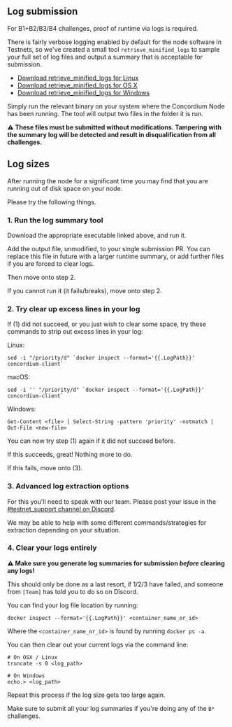 
## Log submission

For B1+B2/B3/B4 challenges, proof of runtime via logs is required.

There is fairly verbose logging enabled by default for the node software in Testnets, so we've created a small tool `retrieve_minified_logs` to sample your full set of log files and output a summary that is acceptable for submission.

- [Download retrieve_minified_logs for Linux](https://client-distribution-testnet.concordium.com/retrieve_minified_logs-linux-v1)
- [Download retrieve_minified_logs for OS X](https://client-distribution-testnet.concordium.com/retrieve_minified_logs-macos-v1)
- [Download retrieve_minified_logs for Windows](https://client-distribution-testnet.concordium.com/retrieve_minified_logs-windows-v1.exe)


Simply run the relevant binary on your system where the Concordium Node has been running. The tool will output two files in the folder it is run.

**⚠️ These files must be submitted without modifications. Tampering with the summary log will be detected and result in disqualification from all challenges.**




## Log sizes

After running the node for a significant time you may find that you are running out of disk space on your node.

Please try the following things.

### 1. Run the log summary tool

Download the appropriate executable linked above, and run it.

Add the output file, unmodified, to your single submission PR. You can replace this file in future with a larger runtime summary, or add further files if you are forced to clear logs.

Then move onto step 2.

If you cannot run it (it fails/breaks), move onto step 2.


### 2. Try clear up excess lines in your log

If (1) did not succeed, or you just wish to clear some space, try these commands to strip out excess lines in your log:

Linux:
```
sed -i "/priority/d" `docker inspect --format='{{.LogPath}}' concordium-client`
```

macOS:
```
sed -i '' "/priority/d" `docker inspect --format='{{.LogPath}}' concordium-client`
```

Windows:
```
Get-Content <file> | Select-String -pattern 'priority' -notmatch | Out-File <new-file>
```

You can now try step (1) again if it did not succeed before.

If this succeeds, great! Nothing more to do.

If this fails, move onto (3).


### 3. Advanced log extraction options

For this you'll need to speak with our team. Please post your issue in the [#testnet_support channel on Discord](https://discord.com/channels/667378330923696158/687313907500449849).

We may be able to help with some different commands/strategies for extraction depending on your situation.


### 4. Clear your logs entirely

**⚠️ Make sure you generate log summaries for submission _before_ clearing any logs!**

This should only be done as a last resort, if 1/2/3 have failed, and someone from `[Team]` has told you to do so on Discord.

You can find your log file location by running:

```
docker inspect --format='{{.LogPath}}' <container_name_or_id>
```

Where the `<container_name_or_id>` is found by running `docker ps -a`.

You can then clear out your current logs via the command line:

```
# On OSX / Linux
truncate -s 0 <log_path>

# On Windows
echo.> <log_path>
```

Repeat this process if the log size gets too large again.

Make sure to submit all your log summaries if you're doing any of the `B*` challenges.
